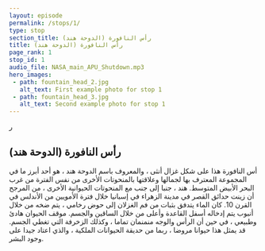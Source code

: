 ```yaml
---
layout: episode
permalink: /stops/1/
type: stop
section_title: رأس النافورة (الدوحة هند)
title: رأس النافورة (الدوحة هند)
page_rank: 1
stop_id: 1
audio_file: NASA_main_APU_Shutdown.mp3
hero_images:
 - path: fountain_head_2.jpg
   alt_text: First example photo for stop 1
 - path: fountain_head_3.jpg
   alt_text: Second example photo for stop 1
---
```


ر

## رأس النافورة (الدوحة هند)

أس النافورة هذا على شكل غزال أنثى ، والمعروف باسم الدوحة هند ، هو أحد أبرز ما في المجموعة المعترف بها لجمالها وعلاقتها بالمنحوتات الأخرى من نفس الفترة من غرب البحر الأبيض المتوسط. هند ، جنبا إلى جنب مع المنحوتات الحيوانية الأخرى ، من المرجح أن زينت حدائق القصر في مدينة الزهراء في إسبانيا خلال فترة الأمويين من الأندلس في القرن 10. كان الماء يتدفق بثبات من فم الغزلان إلى حوض رخامي ، يتم ضخه من خلال أنبوب يتم إدخاله أسفل القاعدة وأعلى من خلال الساقين والجسم. موقف الحيوان هادئ وطبيعي ، في حين أن الرأس والوجه منمنمان تماما ، وكذلك الزخرفة التي تغطي الجسم. قد يمثل هذا حيوانا مروضا ، ربما من حديقة الحيوانات الملكية ، والذي اعتاد جيدا على وجود البشر.
